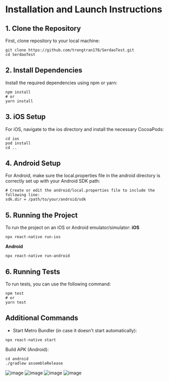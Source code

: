 # Installation and Launch Instructions

## 1. Clone the Repository
First, clone repository to your local machine:
```
git clone https://github.com/trongtran178/SerdaoTest.git
cd SerdaoTest
```

## 2. Install Dependencies
Install the required dependencies using npm or yarn:
```
npm install
# or
yarn install
```

## 3. iOS Setup
For iOS, navigate to the ios directory and install the necessary CocoaPods:
```
cd ios
pod install
cd ..
```

## 4. Android Setup
For Android, make sure the local.properties file in the android directory is correctly set up with your Android SDK path:
```
# Create or edit the android/local.properties file to include the following line:
sdk.dir = /path/to/your/android/sdk
```

## 5. Running the Project
To run the project on an iOS or Android emulator/simulator:
**iOS**
```
npx react-native run-ios
```
**Android**
```
npx react-native run-android
```

## 6. Running Tests
To run tests, you can use the following command:
```
npm test
# or
yarn test
```

## Additional Commands
- Start Metro Bundler (in case it doesn't start automatically):
```
npx react-native start
```
Build APK (Android):
```
cd android
./gradlew assembleRelease
```

![image](https://github.com/user-attachments/assets/8bebc2e1-b5e4-4ba0-a1ca-7589421241d9)
![image](https://github.com/user-attachments/assets/0a0207d1-5a98-4b43-bbcf-8c525b213028)
![image](https://github.com/user-attachments/assets/c9501807-01b5-43b6-9537-9ed87bdd149c) 
![image](https://github.com/user-attachments/assets/af120241-bc3e-42bc-a845-d5e542d841c7)


